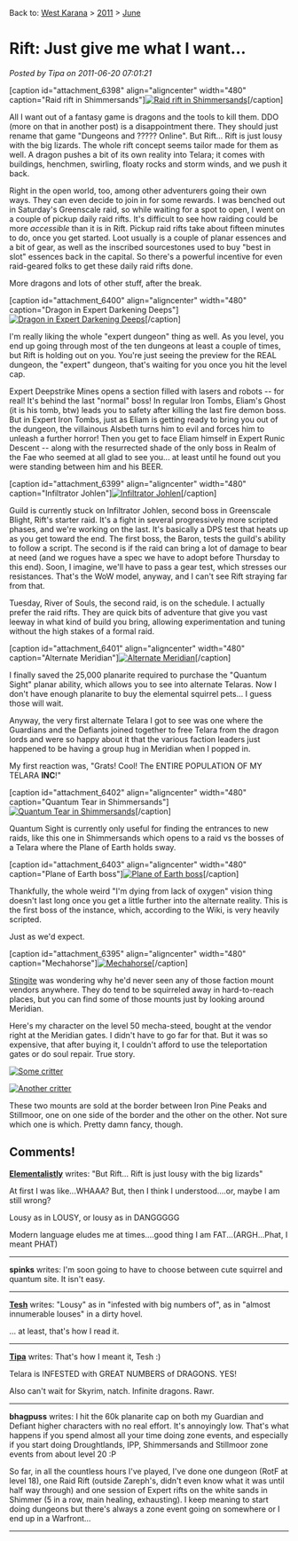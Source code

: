 Back to: [West Karana](/posts/westkarana.md) > [2011](/posts/2011/westkarana.md) > [June](./westkarana.md)
# Rift: Just give me what I want...

*Posted by Tipa on 2011-06-20 07:01:21*

[caption id="attachment\_6398" align="aligncenter" width="480" caption="Raid rift in Shimmersands"][![](../../../uploads/2011/06/rift-2011-06-17-21-26-16-90-480x480.jpg "Raid rift in Shimmersands")](../../../uploads/2011/06/rift-2011-06-17-21-26-16-90.jpg)[/caption]

All I want out of a fantasy game is dragons and the tools to kill them. DDO (more on that in another post) is a disappointment there. They should just rename that game "Dungeons and ????? Online". But Rift... Rift is just lousy with the big lizards. The whole rift concept seems tailor made for them as well. A dragon pushes a bit of its own reality into Telara; it comes with buildings, henchmen, swirling, floaty rocks and storm winds, and we push it back.

Right in the open world, too, among other adventurers going their own ways. They can even decide to join in for some rewards. I was benched out in Saturday's Greenscale raid, so while waiting for a spot to open, I went on a couple of pickup daily raid rifts. It's difficult to see how raiding could be more *accessible* than it is in Rift. Pickup raid rifts take about fifteen minutes to do, once you get started. Loot usually is a couple of planar essences and a bit of gear, as well as the inscribed sourcestones used to buy "best in slot" essences back in the capital. So there's a powerful incentive for even raid-geared folks to get these daily raid rifts done.

More dragons and lots of other stuff, after the break.


[caption id="attachment\_6400" align="aligncenter" width="480" caption="Dragon in Expert Darkening Deeps"][![](../../../uploads/2011/06/rift-2011-06-19-02-42-43-79-480x480.jpg "Dragon in Expert Darkening Deeps")](../../../uploads/2011/06/rift-2011-06-19-02-42-43-79.jpg)[/caption]

I'm really liking the whole "expert dungeon" thing as well. As you level, you end up going through most of the ten dungeons at least a couple of times, but Rift is holding out on you. You're just seeing the preview for the REAL dungeon, the "expert" dungeon, that's waiting for you once you hit the level cap.

Expert Deepstrike Mines opens a section filled with lasers and robots -- for real! It's behind the last "normal" boss! In regular Iron Tombs, Eliam's Ghost (it is his tomb, btw) leads you to safety after killing the last fire demon boss. But in Expert Iron Tombs, just as Eliam is getting ready to bring you out of the dungeon, the villainous Alsbeth turns him to evil and forces him to unleash a further horror! Then you get to face Eliam himself in Expert Runic Descent -- along with the resurrected shade of the only boss in Realm of the Fae who seemed at all glad to see you... at least until he found out you were standing between him and his BEER.

[caption id="attachment\_6399" align="aligncenter" width="480" caption="Infiltrator Johlen"][![](../../../uploads/2011/06/rift-2011-06-18-23-48-26-40-480x480.jpg "Infiltrator Johlen")](../../../uploads/2011/06/rift-2011-06-18-23-48-26-40.jpg)[/caption]

Guild is currently stuck on Infiltrator Johlen, second boss in Greenscale Blight, Rift's starter raid. It's a fight in several progressively more scripted phases, and we're working on the last. It's basically a DPS test that heats up as you get toward the end. The first boss, the Baron, tests the guild's ability to follow a script. The second is if the raid can bring a lot of damage to bear at need (and we rogues have a spec we have to adopt before Thursday to this end). Soon, I imagine, we'll have to pass a gear test, which stresses our resistances. That's the WoW model, anyway, and I can't see Rift straying far from that.

Tuesday, River of Souls, the second raid, is on the schedule. I actually prefer the raid rifts. They are quick bits of adventure that give you vast leeway in what kind of build you bring, allowing experimentation and tuning without the high stakes of a formal raid.

[caption id="attachment\_6401" align="aligncenter" width="480" caption="Alternate Meridian"][![](../../../uploads/2011/06/rift-2011-06-19-08-44-37-11-480x480.jpg "Alternate Meridian")](../../../uploads/2011/06/rift-2011-06-19-08-44-37-11.jpg)[/caption]

I finally saved the 25,000 planarite required to purchase the "Quantum Sight" planar ability, which allows you to see into alternate Telaras. Now I don't have enough planarite to buy the elemental squirrel pets... I guess those will wait.

Anyway, the very first alternate Telara I got to see was one where the Guardians and the Defiants joined together to free Telara from the dragon lords and were so happy about it that the various faction leaders just happened to be having a group hug in Meridian when I popped in.

My first reaction was, "Grats! Cool! The ENTIRE POPULATION OF MY TELARA **INC**!"

[caption id="attachment\_6402" align="aligncenter" width="480" caption="Quantum Tear in Shimmersands"][![](../../../uploads/2011/06/rift-2011-06-19-08-50-19-09-480x480.jpg "Quantum Tear in Shimmersands")](../../../uploads/2011/06/rift-2011-06-19-08-50-19-09.jpg)[/caption]

Quantum Sight is currently only useful for finding the entrances to new raids, like this one in Shimmersands which opens to a raid vs the bosses of a Telara where the Plane of Earth holds sway.

[caption id="attachment\_6403" align="aligncenter" width="480" caption="Plane of Earth boss"][![](../../../uploads/2011/06/rift-2011-06-19-08-55-48-31-480x480.jpg "Plane of Earth boss")](../../../uploads/2011/06/rift-2011-06-19-08-55-48-31.jpg)[/caption]

Thankfully, the whole weird "I'm dying from lack of oxygen" vision thing doesn't last long once you get a little further into the alternate reality. This is the first boss of the instance, which, according to the Wiki, is very heavily scripted.

Just as we'd expect.

[caption id="attachment\_6395" align="aligncenter" width="480" caption="Mechahorse"][![](../../../uploads/2011/06/rift-2011-06-11-20-44-13-88-480x384.jpg "Mechahorse")](../../../uploads/2011/06/rift-2011-06-11-20-44-13-88.jpg)[/caption]

[Stingite](http://rift.happydueling.com/) was wondering why he'd never seen any of those faction mount vendors anywhere. They do tend to be squirreled away in hard-to-reach places, but you can find some of those mounts just by looking around Meridian.

Here's my character on the level 50 mecha-steed, bought at the vendor right at the Meridian gates. I didn't have to go far for that. But it was so expensive, that after buying it, I couldn't afford to use the teleportation gates or do soul repair. True story.

[![](../../../uploads/2011/06/rift-2011-06-11-20-52-29-48-480x384.jpg "Some critter")](../../../uploads/2011/06/rift-2011-06-11-20-52-29-48.jpg)

[![](../../../uploads/2011/06/rift-2011-06-11-20-52-10-81-480x383.jpg "Another critter")](../../../uploads/2011/06/rift-2011-06-11-20-52-10-81.jpg)

These two mounts are sold at the border between Iron Pine Peaks and Stillmoor, one on one side of the border and the other on the other. Not sure which one is which. Pretty damn fancy, though.

## Comments!

**[Elementalistly](http://simple-n-complex.blogspot.com/)** writes: "But Rift… Rift is just lousy with the big lizards"

At first I was like...WHAAA? But, then I think I understood....or, maybe I am still wrong?

Lousy as in LOUSY, or lousy as in DANGGGGG

Modern language eludes me at times....good thing I am FAT...(ARGH...Phat, I meant PHAT)

---

**spinks** writes: I'm soon going to have to choose between cute squirrel and quantum site. It isn't easy.

---

**[Tesh](http://tishtoshtesh.wordpress.com)** writes: "Lousy" as in "infested with big numbers of", as in "almost innumerable louses" in a dirty hovel.

... at least, that's how I read it.

---

**[Tipa](https://chasingdings.com)** writes: That's how I meant it, Tesh :)

Telara is INFESTED with GREAT NUMBERS of DRAGONS. YES!

Also can't wait for Skyrim, natch. Infinite dragons. Rawr.

---

**bhagpuss** writes: I hit the 60k planarite cap on both my Guardian and Defiant higher characters with no real effort. It's annoyingly low. That's what happens if you spend almost all your time doing zone events, and especially if you start doing Droughtlands, IPP, Shimmersands and Stillmoor zone events from about level 20 :P

So far, in all the countless hours I've played, I've done one dungeon (RotF at level 18), one Raid Rift (outside Zareph's, didn't even know what it was until half way through) and one session of Expert rifts on the white sands in Shimmer (5 in a row, main healing, exhausting). I keep meaning to start doing dungeons but there's always a zone event going on somewhere or I end up in a Warfront...

---


